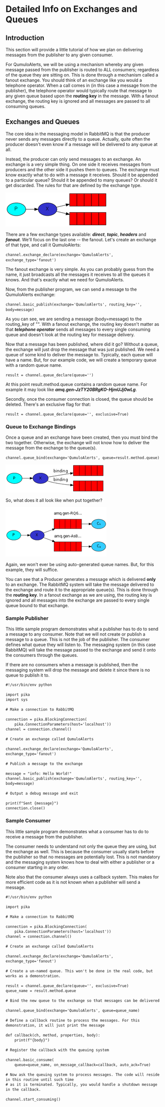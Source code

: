 # Detailed Info on Exchanges and Queues

## Introduction

This section will provide a little tutorial of how we plan on delivering messages from the publisher to any given consumer.

For QumuloAlerts, we will be using a mechanism whereby any given message passed from the publisher is routed to ALL consumers; regardless of the queue they are sitting on.
This is done through a mechanism called a fanout exchange. You should think of an exchange like you would a telephone operator. When a call comes in (in this case a message from the publisher), the telephone operator would
typically route that message to any given queue based upon the **routing key** in the message. With a fanout exchange, the routing key is ignored and all messages are passed to all consuming queues.

## Exchanges and Queues

The core idea in the messaging model in RabbitMQ is that the producer never sends any messages directly to a queue. Actually, quite often the producer doesn't even know if a message will be delivered to any queue at all.

Instead, the producer can only send messages to an exchange. An exchange is a very simple thing. On one side it receives messages from producers and the other side it pushes them to queues. The exchange must know exactly what to do with a message it receives. Should it be appended to a particular queue? Should it be appended to many queues? Or should it get discarded. The rules for that are defined by the exchange type.

![](./exchanges.png)

There are a few exchange types available: **_direct_**, **_topic_**, **_headers_** and **_fanout_**. We'll focus on the last one -- the fanout. Let's create an exchange of that type, and call it QumuloAlerts:

`channel.exchange_declare(exchange='QumuloAlerts', exchange_type='fanout')`

The fanout exchange is very simple. As you can probably guess from the name, it just broadcasts all the messages it receives to all the queues it knows. And that's exactly what we need for QumuloAlerts.

Now, from the publisher program, we can send a message to the QumuloAlerts exchange:

`channel.basic_publish(exchange='QumuloAlerts', routing_key='', body=message)`

As you can see, we are sending a message (body=message) to the routing_key of "". With a fanout exchange, the routing key doesn't matter as that **_telephone operator_** sends all messages to every single consuming queue and doesn't look at the routing key for message delivery.

Now that a message has been published, where did it go? Without a queue, the exchange will just drop the message that was just published. We need a queue of some kind to deliver the message to. 
Typically, each queue will have a name. But, for our example code, we will create a temporary queue with a random queue name.

`result = channel.queue_declare(queue='')`

At this point result.method.queue contains a random queue name. For example it may look like **_amq.gen-JzTY20BRgKO-HjmUJj0wLg_**.

Secondly, once the consumer connection is closed, the queue should be deleted. There's an exclusive flag for that:

`result = channel.queue_declare(queue='', exclusive=True)`

### Queue to Exchange Bindings

Once a queue and an exchange have been created, then you must bind the two together. Otherwise, the exchange will not know how to deliver the message from the exchange to the queue(s).

`channel.queue_bind(exchange='QumuloAlerts', queue=result.method.queue)`

![](./bindings.png)

So, what does it all look like when put together?

![](./python-three-overall.png)

Again, we won't ever be using auto-generated queue names. But, for this example, they will suffice.

You can see that a Producer generates a message which is delivered **only** to an exchange. The RabbitMQ system will take the message delivered to the exchange and route it to the appropriate queue(s). 
This is done through the **routing key**. In a fanout exchange as we are using, the routing key is ignored and all messages into the exchange are passed to every single queue bound to that exchange.

### Sample Publisher

This little sample program demonstrates what a publisher has to do to send a message to any consumer. Note
that we will not create or publish a message to a queue. This is not the job of the publisher. The consumer
defines what queue they will listen to. The messaging system (in this case RabbitMQ) will take the message
passed to the exchange and send it onto the consumers through the queues.

If there are no consumers when a message is published, then the messaging system will drop the message and delete it
since there is no queue to publish it to.

```
#!/usr/bin/env python

import pika
import sys

# Make a connection to RabbitMQ

connection = pika.BlockingConnection(
    pika.ConnectionParameters(host='localhost'))
channel = connection.channel()

# Create an exchange called QumuloAlerts

channel.exchange_declare(exchange='QumuloAlerts', exchange_type='fanout')

# Publish a message to the exchange

message = "info: Hello World!"
channel.basic_publish(exchange='QumuloAlerts', routing_key='', body=message)

# Output a debug message and exit

print(f"Sent {message}")
connection.close()
```
### Sample Consumer

This little sample program demonstrates what a consumer has to do to receive a message from the publisher. 

The consumer needs to understand not only the queue they are using, but the exchange as well. This is because
the consumer usually starts before the publisher so that no messages are potentially lost. This is not mandatory
and the messaging system knows how to deal with either a publisher or a consumer starting in any order.

Note also that the consumer always uses a callback system. This makes for more efficient code as it is not known
when a publisher will send a message. 

```
#!/usr/bin/env python

import pika

# Make a connection to RabbitMQ

connection = pika.BlockingConnection(
    pika.ConnectionParameters(host='localhost'))
channel = connection.channel()

# Create an exchange called QumuloAlerts

channel.exchange_declare(exchange='QumuloAlerts', exchange_type='fanout')

# Create a un-named queue. This won't be done in the real code, but works as a demonstration.

result = channel.queue_declare(queue='', exclusive=True)
queue_name = result.method.queue

# Bind the new queue to the exchange so that messages can be delivered

channel.queue_bind(exchange='QumuloAlerts', queue=queue_name)

# Define a callback routine to process the messages. For this demonstration, it will just print the message

def callback(ch, method, properties, body):
    print(f"{body}")

# Register the callback with the queuing system

channel.basic_consume(
    queue=queue_name, on_message_callback=callback, auto_ack=True)

# Now ask the queuing system to process messages. The code will reside in this routine until such time
# as it is terminated. Typically, you would handle a shutdown message in the callback.

channel.start_consuming()
```

